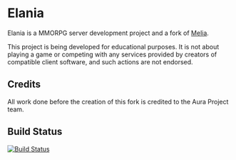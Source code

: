 Elania
==============================

Elania is a MMORPG server development project and a fork of [Melia](https://github.com/aura-project/melia).

This project is being developed for educational purposes.
It is not about playing a game or competing with any services provided by
creators of compatible client software, and such actions are not endorsed.

Credits
-------
All work done before the creation of this fork is credited to the Aura Project team.

Build Status
-------
[![Build Status](https://travis-ci.org/celophi/Elania.svg?branch=master)](https://travis-ci.org/celophi/Elania)
